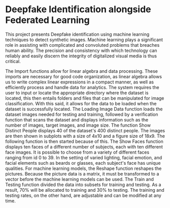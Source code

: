 # Deepfake Identification alongside Federated Learning
This project presents Deepfake identification using machine learning techniques to detect synthetic images. Machine learning plays a significant role in assisting with complicated and convoluted problems that breaches human ability. The precision and consistency with which technology can reliably and easily discern the integrity of digitalized visual media is thus critical.

The Import functions allow for linear algebra and data processing. These imports are necessary for good code organization, as linear algebra allows us to write complex linear expressions in a compact manner, as well as efficiently process and handle data for analytics.
The system requires the user to input or locate the appropriate directory where the dataset is located, this then entails folders and files that can be manipulated for image classification. With this said, it allows for the data to be loaded when the dataset is successfully located.
The Loading Image Data function loads the dataset images needed for testing and training, followed by a verification function that scans the dataset and displays information such as the number of images, target images, and image size.
The function Show Distinct People displays 40 of the dataset's 400 distinct people. The images are then shown in subplots with a size of 4x10 and a figure size of 18x9. The following function is then started because of this.
The Show Faces function displays ten faces of a different number of subjects, each with ten different face images. It is possible to choose from a variety of different faces ranging from id 0 to 39. In the setting of varied lighting, facial emotion, and facial elements such as beards or glasses, each subject's face has unique qualities.
For machine learning models, the Reshape function reshapes the pictures. Because the picture data is a matrix, it must be transformed to a vector before the machine learning models can be used.
The Train and Testing function divided the data into subsets for training and testing. As a result, 70% will be allocated to training and 30% to testing. The training and testing rates, on the other hand, are adjustable and can be modified at any time.
